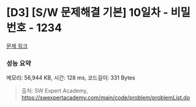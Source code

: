 # [D3] [S/W 문제해결 기본] 10일차 - 비밀번호 - 1234 

[문제 링크](https://swexpertacademy.com/main/code/problem/problemDetail.do?contestProbId=AV14_DEKAJcCFAYD) 

### 성능 요약

메모리: 56,944 KB, 시간: 128 ms, 코드길이: 331 Bytes



> 출처: SW Expert Academy, https://swexpertacademy.com/main/code/problem/problemList.do